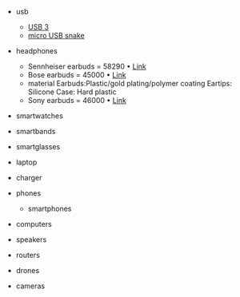 * usb
	* [USB 3](https://www.youtube.com/shorts/l7jlvSI18k4)
	* [micro USB snake](https://www.youtube.com/shorts/LhELix-LkZ8)
* headphones
   * Sennheiser earbuds = 58290
     • [Link](https://www.shophive.com/sennheiser-momentum-true-wireless-bluetooth-earbuds)
   * Bose earbuds = 45000 
    • [Link](https://www.shophive.com/bose-sport-wireless-earbuds)
    - material
      Earbuds:Plastic/gold plating/polymer coating
      Eartips: Silicone
      Case: Hard plastic
   * Sony earbuds = 46000
    • [Link](https://fonepro.pk/product/sony-wf-1000xm4-noise-canceling-true-wireless-earbud/)
* smartwatches
* smartbands
* smartglasses
* laptop
* charger
* phones
	* smartphones

* computers
* speakers
* routers
* drones
* cameras

